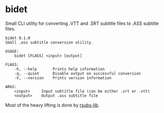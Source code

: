 # bidet

Small CLI utility for converting .VTT and .SRT subtitle files to .ASS subtitle files.

```
bidet 0.1.0
Small .ass subtitle conversion utility.

USAGE:
    bidet [FLAGS] <input> [output]

FLAGS:
    -h, --help       Prints help information
    -q, --quiet      Disable output on successful conversion
    -V, --version    Prints version information

ARGS:
    <input>     Input subtitle file (can be either .srt or .vtt)
    <output>    Output .ass subtitle file
```

Most of the heavy lifting is done by [rsubs-lib](https://github.com/adracea/rsubs-lib).